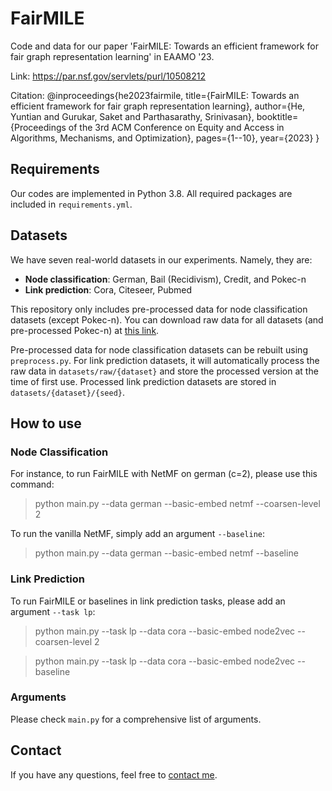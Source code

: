 # FairMILE
Code and data for our paper 'FairMILE: Towards an efficient framework for fair graph representation learning' in EAAMO '23.

Link: https://par.nsf.gov/servlets/purl/10508212

Citation: @inproceedings{he2023fairmile,
  title={FairMILE: Towards an efficient framework for fair graph representation learning},
  author={He, Yuntian and Gurukar, Saket and Parthasarathy, Srinivasan},
  booktitle={Proceedings of the 3rd ACM Conference on Equity and Access in Algorithms, Mechanisms, and Optimization},
  pages={1--10},
  year={2023}
}

## Requirements
Our codes are implemented in Python 3.8. All required packages are included in `requirements.yml`.

## Datasets
We have seven real-world datasets in our experiments. Namely, they are:
* **Node classification**: German, Bail (Recidivism), Credit, and Pokec-n
* **Link prediction**: Cora, Citeseer, Pubmed

This repository only includes pre-processed data for node classification datasets (except Pokec-n). You can download raw data for all datasets (and pre-processed Pokec-n) at [this link](https://buckeyemailosu-my.sharepoint.com/:f:/g/personal/he_1773_buckeyemail_osu_edu/EpTr3LaSplJOsfnny_2WnNQBr6hCmcG2AX5UFKj11x5zhA?e=qavTYn). 

Pre-processed data for node classification datasets can be rebuilt using `preprocess.py`. For link prediction datasets, it will automatically process the raw data in `datasets/raw/{dataset}` and store the processed version at the time of first use. Processed link prediction datasets are stored in `datasets/{dataset}/{seed}`.

## How to use
### Node Classification
For instance, to run FairMILE with NetMF on german (c=2), please use this command:
> python main.py --data german --basic-embed netmf --coarsen-level 2

To run the vanilla NetMF, simply add an argument `--baseline`:
> python main.py --data german --basic-embed netmf --baseline

### Link Prediction
To run FairMILE or baselines in link prediction tasks, please add an argument `--task lp`:
> python main.py --task lp --data cora --basic-embed node2vec --coarsen-level 2

> python main.py --task lp --data cora --basic-embed node2vec --baseline

### Arguments
Please check `main.py` for a comprehensive list of arguments.

## Contact
If you have any questions, feel free to [contact me](mailto:he.1773@osu.edu).
